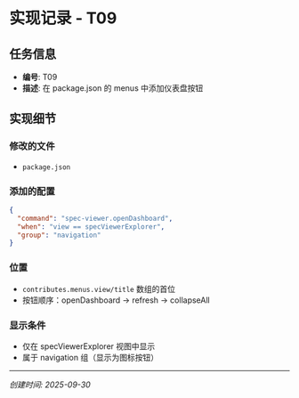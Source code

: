 # 实现记录 - T09

## 任务信息
- **编号**: T09
- **描述**: 在 package.json 的 menus 中添加仪表盘按钮

## 实现细节

### 修改的文件
- `package.json`

### 添加的配置
```json
{
  "command": "spec-viewer.openDashboard",
  "when": "view == specViewerExplorer",
  "group": "navigation"
}
```

### 位置
- `contributes.menus.view/title` 数组的首位
- 按钮顺序：openDashboard → refresh → collapseAll

### 显示条件
- 仅在 specViewerExplorer 视图中显示
- 属于 navigation 组（显示为图标按钮）

---
*创建时间: 2025-09-30*